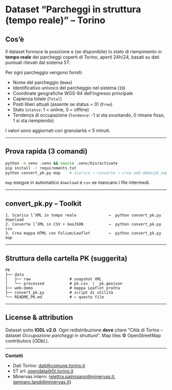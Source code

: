 # Dataset “Parcheggi in struttura (tempo reale)” – Torino

## Cos’è

Il dataset fornisce la posizione e (se disponibile) lo stato di riempimento in **tempo reale** dei parcheggi coperti di Torino, aperti 24h/24, basati su dati puntuali rilevati dal sistema 5T. 

Per ogni parcheggio vengono forniti:

* Nome del parcheggio (`Name`)
* Identificativo univoco del parcheggio nel sistema (`ID`)
* Coordinate geografiche WGS-84 dell’ingresso principale
* Capienza totale (`Total`)
* Posti liberi attuali (assente se status = 0) (`Free`)
* Stato (`status`: 1 = online, 0 = offline)
* Tendenza di occupazione (`tendence`: -1 si sta svuotando, 0 rimane fisso, 1 si sta riempiendo)

I valori sono aggiornati con granularità < 5 minuti.

---

## Prova rapida (3 comandi)

```bash
python -m venv .venv && source .venv/bin/activate
pip install -r requirements.txt
python convert_pk.py map    # scarica → converte → crea web-demo/pk_map.html
```

`map` esegue in automatico `download` e `csv` se mancano i file intermedi.

---

## convert\_pk.py – Toolkit

```
1. Scarica l’XML in tempo reale              →  python convert_pk.py download
2. Converte l’XML in CSV + GeoJSON           →  python convert_pk.py csv
3. Crea mappa HTML con Folium/Leaflet        →  python convert_pk.py map
```

---

## Struttura della cartella **PK** (suggerita)

```
PK
├── data
│   ├── raw                 # snapshot XML
│   └── processed           # pk.csv  |  pk.geojson
├── web-demo                # mappa Leaflet pronta
├── convert_pk.py           # script di utilità
└── README_PK.md            # ← questo file
```

---

## License & attribution

Dataset sotto **IODL v2.0**. Ogni redistribuzione **deve** citare
“Città di Torino – dataset *Occupazione parcheggi in struttura*”.
Map tiles © OpenStreetMap contributors (*ODbL*).

---

**Contatti**
- Dati Torino: [dati@comune.torino.it](mailto:dati@comune.torino.it)
- 5T srl: [opendata@5t.torino.it](mailto:opendata@5t.torino.it)
- Minervas intern: {[elettra.palmisano@minervas.it](mailto:elettra.palmisano@minervas.it), [gennaro.landi@minervas.it](mailto:gennaro.landi@minervas.it)}